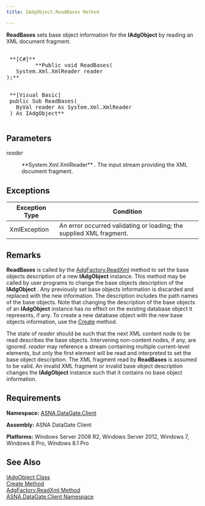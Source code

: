 ```yaml
---
title: IAdgObject.ReadBases Method

---
```


**ReadBases** sets base object information for the **IAdgObject** by reading an XML document fragment.
<pre>        <span class="lang">
 **[C#]** 
        </span> **Public void ReadBases(
   System.Xml.XmlReader reader
);** 
      </pre>

<pre> **<span class="lang">[Visual Basic] </span>
 public Sub ReadBases(_
   ByVal reader As System.Xml.XmlReader<br /> ) As IAdgObject** 
      </pre>


## Parameters

<dl>
        <dt />
</dl>

*reader* 
<dl>
        <dd>
**System.Xml.XmlReader** . The input stream providing the XML document fragment.
</dd>
</dl>

## Exceptions



| Exception Type | Condition |
| ---- | ---- |
| XmlException | An error occurred validating or loading; the supplied XML fragment. |



## Remarks

**ReadBases** is called by the [ AdgFactory.ReadXml](adg-factory-class-read-xml-methods.html) method to set the base objects description of a new **IAdgObject** instance. This method may be called by user programs to change the base objects description of the **IAdgObject** . Any previously set base objects information is discarded and replaced with the new information. The description includes the path names of the base objects. Note that changing the description of the base objects of an **IAdgObject** instance has no effect on the existing database object it represents, if any. To create a new database object with the new base objects information, use the [Create](iadg-object-class-create-method.html) method.

The state of *reader* should be such that the next XML content node to be read describes the base objects. Intervening non-content nodes, if any, are ignored. *reader* may reference a stream containing multiple current-level elements, but only the first element will be read and interpreted to set the base object description. The XML fragment read by **ReadBases** is assumed to be valid. An invalid XML fragment or invalid base object description changes the **IAdgObject** instance such that it contains no base object information.
## Requirements

<span> **Namespace:** [ASNA.DataGate.Client](datagate-client-namespace.html) </span> 

<span> **Assembly:** ASNA DataGate Client</span> 

<span> **Platforms:** Windows Server 2008 R2, Windows Server 2012, Windows 7, Windows 8 Pro, Windows 8.1 Pro</span> 
## See Also


[IAdgObject Class](iadg-object-class.html)
      <br />
[Create Method](iadg-object-class-create-method.html)
      <br />
[AdgFactory.ReadXml Method](adg-factory-class-read-xml-methods.html)
      <br />
[ASNA.DataGate.Client Namespace](datagate-client-namespace.html)

